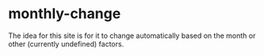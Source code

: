 # monthly-change
The idea for this site is for it to change automatically based on the month or other (currently undefined) factors.
